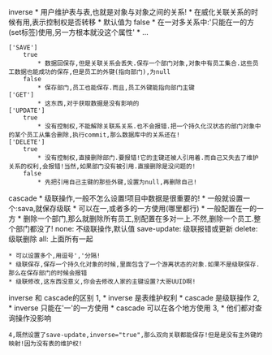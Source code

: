 

 inverse
	* 用户维护表与表,也就是对象与对象之间的关系!
	* 在威化关联关系的时候有用,表示控制权是否转移
	* 默认值为 false 
	* 在一对多关系中:'只能在一的方(set标签)使用,另一方根本就没这个属性'
		* <set inverse="false/true">...

	['SAVE']
		true
			* 数据回保存,但是关联关系会丢失.保存一个部门对象,对象中有员工集合.这些员工数据也能成功的保存,但是员工的外键(指向部门),为null
		false
			* 保存部门,员工也能保存.而且,员工外键能指向部门主键
	['GET']
			* 这东西,对于获取数据是没有影响的
	['UPDATE']
		true
			* 没有控制权,不能解除关联系关系.也不会报错.把一个持久化汉状态的部门对象中的某个员工从集合删除,执行commit,那么数据库中的关系还在!
	['DELETE']
		true
			* 没有控制权,直接删除部门.要报错!它的主键还被人引用着.而自己又失去了维护关系的权利,会报错!当然,如果部门没有被引用.直接删除是没问题的!
		false
			* 先把引用自己主键的那些外键,设置为null,再删除自己!
		
		
 cascade
	* 级联操作,一般不怎么设置!项目中数据是很重要的!
		* 一般就设置一个:sava,就保存级联
	* 可以在一,或者多的一方使用(哪里都行)
	* 一般配置在一的一方
		* 删除一个部门,那么就删除所有员工,别配置在多对一上.不然,删除一个员工.整个部门都没了!
	none:			不级联操作,默认值
	save-update:	级联报错或更新
	delete:			级联删除
	all:			上面所有一起

	* 可以设置多个,用逗号','分隔!
	* 级联保存,保存一个持久化对象的时候,里面包含了一个游离状态的对象.如果不是级联保存.那么在保存部门的时候会报错
	* 级联修改,这东西没意义,你会去修改人家的主键设置?大哥UUID啊!


inverse 和 cascade的区别
	1,
		* inverse 是表维护权利
		* cascade 是级联操作
	2,	
		* inverse 只能在'一'的一方使用
		* cascade 可以在各个地方使用
	3,
		* 他们都对查询操作没影响

	4,既然设置了save-update,inverse="true",那么双向关联都能保存!但是是没有主外键的映射!因为没有表的维护权!